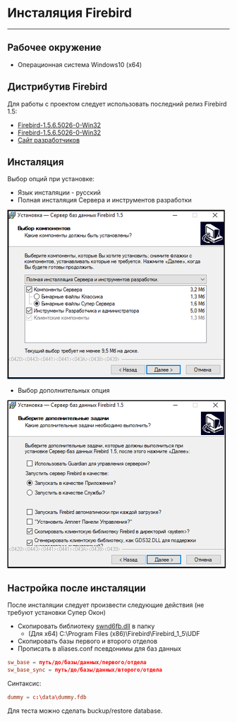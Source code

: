 # Инсталяция Firebird #

---

## Рабочее окружение ##

* Операционная система Windows10 (x64)

## Дистрибутив Firebird ##

Для работы с проектом следует использовать последний релиз Firebird 1.5:

* [Firebird-1.5.6.5026-0-Win32](_file/Firebird-1.5.6.5026-0-Win32.exe)
* <a href="_file/Firebird-1.5.6.5026-0-Win32.exe" download>Firebird-1.5.6.5026-0-Win32</a>
* [Сайт разработчиков](http://www.firebirdsql.org/en/firebird-1-5/)

## Инсталяция ##

Выбор опций при установке:

* Язык инсталяции - русский
* Полная инсталяция Сервера и инструментов разработки

 ![Выбор опций при установке Firebird](_pic/option_install.png)

* Выбор дополнительных опция

 ![Выбор дополнтельных опций при установке Firebird](_pic/additoinal_option.png)

## Настройка после инсталяции ##

После инсталяции следует произвести следующие действия (не требуют установки Супер Окон)

* Скопировать библиотеку [swnd6fb.dll](_file/swnd6fb.dll) в папку
  * (Для x64) C:\Program Files (x86)\Firebird\Firebird_1_5\UDF
* Скопировать базы первого и второго отделов
* Прописать в aliases.conf псевдонимы для баз данных

 ```conf
 sw_base = путь/до/базы/данных/первого/отдела
 sw_base_sync = путь/до/базы/данных/второго/отдела
 ```
 Синтаксис:

 ```conf
 dummy = c:\data\dummy.fdb
 ```

Для теста можно сделать buckup/restore database.

